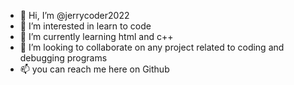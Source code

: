- 👋 Hi, I’m @jerrycoder2022
- 👀 I’m interested in learn to code
- 🌱 I’m currently learning html and c++
- 💞️ I’m looking to collaborate on any project related to coding and debugging programs
- 📫 you can reach me here on Github

<!---
jerrycoder2022/jerrycoder2022 is a ✨ special ✨ repository because its `README.md` (this file) appears on your GitHub profile.
You can click the Preview link to take a look at your changes.
--->

